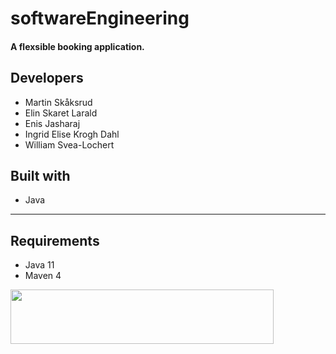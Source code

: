 # softwareEngineering



#### A flexsible booking application.
## Developers

- Martin Skåksrud
- Elin Skaret Larald
- Enis Jasharaj
- Ingrid Elise Krogh Dahl
- William Svea-Lochert    


## Built with
- Java
<hr>

## Requirements
- Java 11
- Maven 4


<img height="87" width="421" src="https://blogg.hiof.no/fremmedsprak/files/2015/02/logo_hiof_sort.png"> </img>


